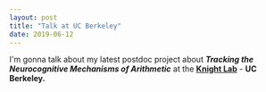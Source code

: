 ```yaml
---
layout: post
title: "Talk at UC Berkeley"
date: 2019-06-12
---
```


I'm gonna talk about my latest postdoc project about <b><i>Tracking the Neurocognitive Mechanisms of Arithmetic</i></b> at the <a href="https://knightlab.berkeley.edu/" class="ext" target="_blank"><b> Knight Lab</b></a> - <b> UC Berkeley.</b> 




